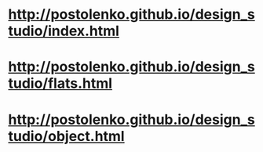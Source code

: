 # http://postolenko.github.io/design_studio/index.html
# http://postolenko.github.io/design_studio/flats.html
# http://postolenko.github.io/design_studio/object.html